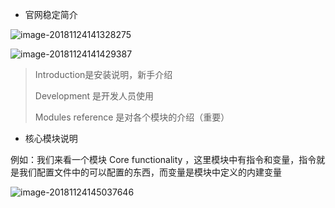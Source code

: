 * 官网稳定简介

![image-20181124141328275](/Users/chenyansong/Documents/note/images/nginx/doc.png)



![image-20181124141429387](/Users/chenyansong/Documents/note/images/nginx/doc2.png)



>  Introduction是安装说明，新手介绍
>
>  Development 是开发人员使用
>
>  Modules reference 是对各个模块的介绍（重要）



* 核心模块说明

例如：我们来看一个模块 Core functionality ，这里模块中有指令和变量，指令就是我们配置文件中的可以配置的东西，而变量是模块中定义的内建变量

![image-20181124145037646](/Users/chenyansong/Documents/note/images/nginx/doc3.png)